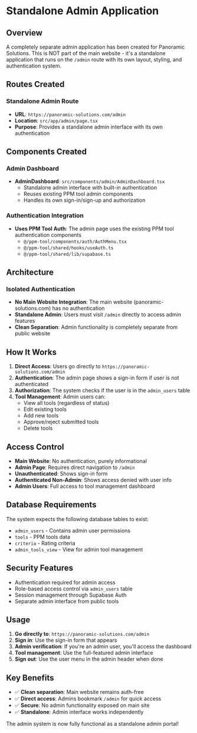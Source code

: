 # Standalone Admin Application

## Overview
A completely separate admin application has been created for Panoramic Solutions. This is NOT part of the main website - it's a standalone application that runs on the `/admin` route with its own layout, styling, and authentication system.

## Routes Created

### Standalone Admin Route
- **URL**: `https://panoramic-solutions.com/admin`
- **Location**: `src/app/admin/page.tsx`
- **Purpose**: Provides a standalone admin interface with its own authentication

## Components Created

### Admin Dashboard
- **AdminDashboard**: `src/components/admin/AdminDashboard.tsx`
  - Standalone admin interface with built-in authentication
  - Reuses existing PPM tool admin components
  - Handles its own sign-in/sign-up and authorization

### Authentication Integration
- **Uses PPM Tool Auth**: The admin page uses the existing PPM tool authentication components
  - `@/ppm-tool/components/auth/AuthMenu.tsx`
  - `@/ppm-tool/shared/hooks/useAuth.ts`
  - `@/ppm-tool/shared/lib/supabase.ts`

## Architecture

### Isolated Authentication
- **No Main Website Integration**: The main website (panoramic-solutions.com) has no authentication
- **Standalone Admin**: Users must visit `/admin` directly to access admin features
- **Clean Separation**: Admin functionality is completely separate from public website

## How It Works

1. **Direct Access**: Users go directly to `https://panoramic-solutions.com/admin`
2. **Authentication**: The admin page shows a sign-in form if user is not authenticated
3. **Authorization**: The system checks if the user is in the `admin_users` table
4. **Tool Management**: Admin users can:
   - View all tools (regardless of status)
   - Edit existing tools
   - Add new tools
   - Approve/reject submitted tools
   - Delete tools

## Access Control

- **Main Website**: No authentication, purely informational
- **Admin Page**: Requires direct navigation to `/admin`
- **Unauthenticated**: Shows sign-in form
- **Authenticated Non-Admin**: Shows access denied with user info
- **Admin Users**: Full access to tool management dashboard

## Database Requirements

The system expects the following database tables to exist:
- `admin_users` - Contains admin user permissions
- `tools` - PPM tools data
- `criteria` - Rating criteria
- `admin_tools_view` - View for admin tool management

## Security Features

- Authentication required for admin access
- Role-based access control via `admin_users` table
- Session management through Supabase Auth
- Separate admin interface from public tools

## Usage

1. **Go directly to**: `https://panoramic-solutions.com/admin`
2. **Sign in**: Use the sign-in form that appears
3. **Admin verification**: If you're an admin user, you'll access the dashboard
4. **Tool management**: Use the full-featured admin interface
5. **Sign out**: Use the user menu in the admin header when done

## Key Benefits

- ✅ **Clean separation**: Main website remains auth-free
- ✅ **Direct access**: Admins bookmark `/admin` for quick access  
- ✅ **Secure**: No admin functionality exposed on main site
- ✅ **Standalone**: Admin interface works independently

The admin system is now fully functional as a standalone admin portal!
